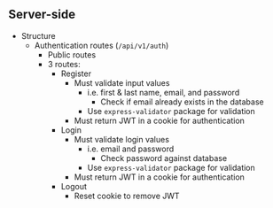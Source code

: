 ## Server-side

- Structure
  - Authentication routes (`/api/v1/auth`)
    - Public routes
    - 3 routes:
      - Register
        - Must validate input values
          - i.e. first & last name, email, and password
            - Check if email already exists in the database
          - Use `express-validator` package for validation
        - Must return JWT in a cookie for authentication
      - Login
        - Must validate login values
          - i.e. email and password
            - Check password against database
          - Use `express-validator` package for validation
        - Must return JWT in a cookie for authentication
      - Logout
        - Reset cookie to remove JWT
